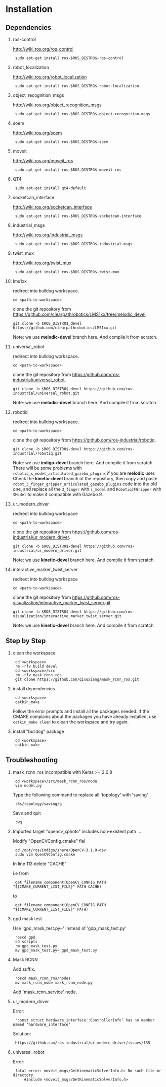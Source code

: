 # Installation

## Dependencies

1. ros-control

    http://wiki.ros.org/ros_control

        sudo apt-get install ros-$ROS_DISTRO$-ros-control

2. robot_localization

    http://wiki.ros.org/robot_localization

        sudo apt-get install ros-$ROS_DISTRO$-robot-localization

3. object_recognition_msgs

    http://wiki.ros.org/object_recognition_msgs

        sudo apt-get install ros-$ROS_DISTRO$-object-recognition-msgs

4. soem

    http://wiki.ros.org/soem

        sudo apt-get install ros-$ROS_DISTRO$-soem

5. moveit

    http://wiki.ros.org/moveit_ros
    
        sudo apt-get install ros-$ROS_DISTRO$-moveit-ros

6. QT4

        sudo apt-get install qt4-default

7. socketcan_interface

    http://wiki.ros.org/socketcan_interface

        sudo apt-get install ros-$ROS_DISTRO$-socketcan-interface

8. industrial_msgs

    http://wiki.ros.org/industrial_msgs

        sudo apt-get install ros-$ROS_DISTRO$-industrial-msgs

9. twist_mux

    http://wiki.ros.org/twist_mux

        sudo apt-get install ros-$ROS_DISTRO$-twist-mux

10. lms1xx

    redirect into bulldog workspace.

        cd <path-to-workspace>

    clone the git repository from https://github.com/clearpathrobotics/LMS1xx/tree/melodic_devel.

        git clone -b $ROS_DISTRO$_devel https://github.com/clearpathrobotics/LMS1xx.git

    Note: we use **melodic-devel** branch here. And compile it from scratch.

11. universal_robot

    redirect into bulldog workspace.

        cd <path-to-workspace>

    clone the git repository from https://github.com/ros-industrial/universal_robot.

        git clone -b $ROS_DISTRO$-devel https://github.com/ros-industrial/universal_robot.git

    Note: we use **melodic-devel** branch here. And compile it from scratch.

12. robotiq

    redirect into bulldog workspace.

        cd <path-to-workspace>

    clone the git repository from https://github.com/ros-industrial/robotiq.

        git clone -b $ROS_DISTRO$-devel https://github.com/ros-industrial/robotiq.git
    
    Note: we use **indigo-devel** branch here. And compile it from scratch. 
    There will be some problems with `robotiq_s_model_articulated_gazebo_plugins` if you
    are **melodic** user.
    Check the **kinetic-devel** branch of the repository, then copy and paste `robot_3_finger_gripper_articulated_gazebo_plugins` code into the old one,
    and replace all the `3_finger` with `s_model` and `Robotiq3FGripper` with `SModel`
    to make it compatible with Gazebo 9.


13. ur_modern_driver

    redirect into bulldog workspace

        cd <path-to-workspace>

    clone the git repository from https://github.com/ros-industrial/ur_modern_driver.

        git clone -b $ROS_DISTRO$-devel https://github.com/ros-industrial/ur_modern_driver.git

    Note: we use **kinetic-devel** branch here. And compile it from scratch.

14. interactive_marker_twist_server

    redirect into bulldog workspace

        cd <path-to-workspace>

    clone the git repository from https://github.com/ros-visualization/interactive_marker_twist_server.git.

        git clone -b $ROS_DISTRO$-devel https://github.com/ros-visualization/interactive_marker_twist_server.git

    Note: we use **kinetic-devel** branch here. And compile it from scratch.

## Step by Step

1. clean the workspace

        cd <workspace>
        rm -rfv build devel
        cd <workspace>/src
        rm -rfv mask_rcnn_ros
        git clone https://github.com/qixuxiang/mask_rcnn_ros.git

2. install dependencies

        cd <workspace>
        catkin_make

    Follow the error prompts and install all the packages needed. If the CMAKE complains
    about the packages you have already installed, use `catkin_make clean` to clean
    the workspace and try again.

3. install "bulldog" package

        cd <workspace>
        catkin_make

## Troubleshooting

1. mask_rcnn_ros incompatible with Keras >= 2.0.8

        cd <workspace>/src/mask_rcnn_ros/node
        vim model.py

    Type the following command to replace all 'topology' with 'saving'

        :%s/topology/saving/g
    
    Save and quit

        :wq

2. Imported target "opencv_xphoto" includes non-existent path ...

    Modify "OpenCVConfig.cmake" fiel

        cd /opt/ros/indigo/share/OpenCV-3.1.0-dev
        sudo vim OpenCVConfig.cmake

    In line 113 delete "CACHE"

    i.e from
        
        get_filename_component(OpenCV_CONFIG_PATH "${CMAKE_CURRENT_LIST_FILE}" PATH CACHE)

    to

        get_filename_component(OpenCV_CONFIG_PATH "${CMAKE_CURRENT_LIST_FILE}" PATH)

3. gpd mask test

    Use 'gpd_mask_test.py~' instead of 'gdp_mask_test.py'

        roscd gpd
        cd scripts
        rm gpd_mask_test.py
        mv gpd_mask_test.py~ gpd_mask_test.py


4. Mask RCNN

    Add suffix.

        roscd mask_rcnn_ros/nodes
        mv mask_rcnn_node mask_rcnn_node.py

    Add 'mask_rcnn_service' node.

5. ur_modern_driver

    Error: 
    
        'const struct hardware_interface::ControllerInfo’ has no member named ‘hardware_interface’

    Solution:

        https://github.com/ros-industrial/ur_modern_driver/issues/135

6. universal_robot

    Error:

        fatal error: moveit_msgs/GetKinematicSolverInfo.h: No such file or directory
            #include <moveit_msgs/GetKinematicSolverInfo.h>

